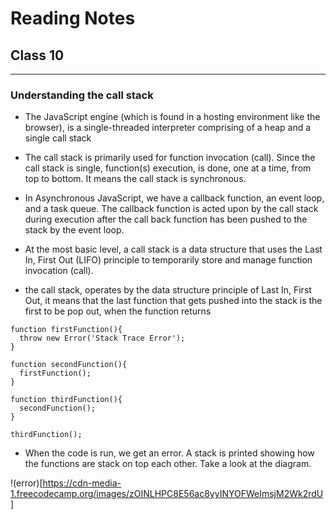 # Reading Notes
## Class 10
_____________________________________________________________________________________________________________________________________


### Understanding the call stack

- The JavaScript engine (which is found in a hosting environment like the browser), is a single-threaded interpreter comprising of a heap and a single call stack

- The call stack is primarily used for function invocation (call). Since the call stack is single, function(s) execution, is done, one at a time, from top to bottom. It means the call stack is synchronous.

- In Asynchronous JavaScript, we have a callback function, an event loop, and a task queue. The callback function is acted upon by the call stack during execution after the call back function has been pushed to the stack by the event loop.

- At the most basic level, a call stack is a data structure that uses the Last In, First Out (LIFO) principle to temporarily store and manage function invocation (call).

- the call stack, operates by the data structure principle of Last In, First Out, it means that the last function that gets pushed into the stack is the first to be pop out, when the function returns

```
function firstFunction(){
  throw new Error('Stack Trace Error');
}

function secondFunction(){
  firstFunction();
}

function thirdFunction(){
  secondFunction();
}

thirdFunction();
```

- When the code is run, we get an error. A stack is printed showing how the functions are stack on top each other. Take a look at the diagram.

!(error)[https://cdn-media-1.freecodecamp.org/images/zOINLHPC8E56ac8yyINYOFWeImsjM2Wk2rdU]
